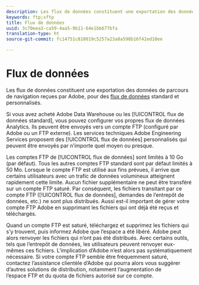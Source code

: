 ```yaml
---
description: Les flux de données constituent une exportation des données de parcours de navigation reçues par Adobe, pour des flux de données standard et personnalisés.
keywords: ftp;sftp
title: Flux de données
uuid: 3c70eea3-ca59-4aa5-9b11-64e1bb677bfa
translation-type: ht
source-git-commit: fc14751c810019c5257a23a8a598b16f42ed10ee

---
```



# Flux de données

Les flux de données constituent une exportation des données de parcours de navigation reçues par Adobe, pour des [flux de données](/help/export/analytics-data-feed/data-feed-overview.md) standard et personnalisés.

Si vous avez acheté Adobe Data Warehouse ou les [!UICONTROL flux de données standard], vous pouvez configurer vos propres flux de données Analytics. Ils peuvent être envoyés vers un compte FTP (configuré par Adobe ou un FTP externe). Les services techniques Adobe Engineering Services proposent des [!UICONTROL flux de données] personnalisés qui peuvent être envoyés par n’importe quel moyen ou presque.

Les comptes FTP de [!UICONTROL flux de données] sont limités à 10 Go (par défaut). Tous les autres comptes FTP standard sont par défaut limités à 50 Mo. Lorsque le compte FTP est utilisé aux fins prévues, il arrive que certains utilisateurs avec un trafic de données volumineux atteignent rapidement cette limite. Aucun fichier supplémentaire ne peut être transféré sur un compte FTP saturé. Par conséquent, les fichiers transitant par ce compte FTP ([!UICONTROL flux de données], demandes de l’entrepôt de données, etc.) ne sont plus distribués. Aussi est-il important de gérer votre compte FTP Adobe en supprimant les fichiers qui ont déjà été reçus et téléchargés.

Quand un compte FTP est saturé, téléchargez et supprimez les fichiers qui s’y trouvent, puis informez Adobe que l’espace a été libéré. Adobe peut alors renvoyer les fichiers qui n’ont pas été distribués. Avec certains outils, tels que l’entrepôt de données, les utilisateurs peuvent renvoyer eux-mêmes ces fichiers. L’implication d’Adobe n’est alors pas systématiquement nécessaire. Si votre compte FTP semble être fréquemment saturé, contactez l’assistance clientèle d’Adobe qui pourra alors vous suggérer d’autres solutions de distribution, notamment l’augmentation de l’espace FTP et du quota de fichiers autorisé sur ce compte.
